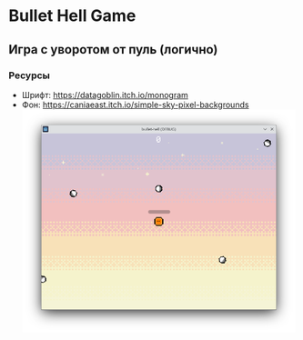 # Bullet Hell Game
## Игра с уворотом от пуль (логично)
### Ресурсы
- Шрифт: https://datagoblin.itch.io/monogram
- Фон: https://caniaeast.itch.io/simple-sky-pixel-backgrounds
![Тут скриншот](https://github.com/egorvania1/Bullet-Hell-Game/blob/main/screenshot.png)
